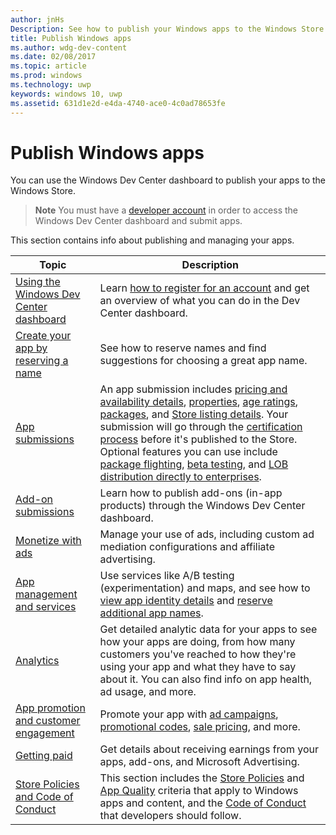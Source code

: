 ```yaml
---
author: jnHs
Description: See how to publish your Windows apps to the Windows Store.
title: Publish Windows apps
ms.author: wdg-dev-content
ms.date: 02/08/2017
ms.topic: article
ms.prod: windows
ms.technology: uwp
keywords: windows 10, uwp
ms.assetid: 631d1e2d-e4da-4740-ace0-4c0ad78653fe
---
```


# Publish Windows apps

You can use the Windows Dev Center dashboard to publish your apps to the Windows Store. 

> **Note** You must have a [developer account](http://go.microsoft.com/fwlink/p/?LinkId=615100) in order to access the Windows Dev Center dashboard and submit apps.

This section contains info about publishing and managing your apps.

| **Topic** | **Description** |
|-----------|-----------------|
| [Using the Windows Dev Center dashboard](using-the-windows-dev-center-dashboard.md) | Learn [how to register for an account](opening-a-developer-account.md) and get an overview of what you can do in the Dev Center dashboard. |
| [Create your app by reserving a name](create-your-app-by-reserving-a-name.md) | See how to reserve names and find suggestions for choosing a great app name. |
| [App submissions](app-submissions.md) | An app submission includes [pricing and availability details](set-app-pricing-and-availability.md), [properties](enter-app-properties.md), [age ratings](age-ratings.md), [packages](upload-app-packages.md), and [Store listing details](create-app-store-listings.md). Your submission will go through the [certification process](the-app-certification-process.md) before it's published to the Store. Optional features you can use include [package flighting](package-flights.md), [beta testing](beta-testing-and-targeted-distribution.md), and [LOB distribution directly to enterprises](distribute-lob-apps-to-enterprises.md). |
| [Add-on submissions](add-on-submissions.md) | Learn how to publish add-ons (in-app products) through the Windows Dev Center dashboard. |
| [Monetize with ads](monetize-with-ads.md) | Manage your use of ads, including custom ad mediation configurations and affiliate advertising. |
| [App management and services](app-management-and-services.md) | Use services like A/B testing (experimentation) and maps, and see how to [view app identity details](view-app-identity-details.md) and [reserve additional app names](manage-app-names.md). |
| [Analytics](analytics.md) | Get detailed analytic data for your apps to see how your apps are doing, from how many customers you've reached to how they're using your app and what they have to say about it. You can also find info on app health, ad usage, and more. |
| [App promotion and customer engagement](app-promotion-and-customer-engagement.md) | Promote your app with [ad campaigns](create-an-ad-campaign-for-your-app.md), [promotional codes](generate-promotional-codes.md), [sale pricing](put-apps-and-add-ons-on-sale.md), and more. 
| [Getting paid](getting-paid-apps.md) | Get details about receiving earnings from your apps, add-ons, and Microsoft Advertising. |
| [Store Policies and Code of Conduct](https://msdn.microsoft.com/library/windows/apps/dn764939.aspx) | This section includes the [Store Policies](https://msdn.microsoft.com/library/windows/apps/dn764944.aspx) and [App Quality](https://msdn.microsoft.com/library/windows/apps/mt652261.aspx) criteria that apply to Windows apps and content, and the [Code of Conduct](https://msdn.microsoft.com/library/windows/apps/dn764941.aspx) that developers should follow. |
 
